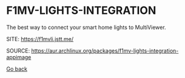 # F1MV-LIGHTS-INTEGRATION

 The best way to connect your smart home lights to MultiViewer.

 SITE: https://f1mvli.jstt.me/

 SOURCE: https://aur.archlinux.org/packages/f1mv-lights-integration-appimage

 [Go back](https://portable-linux-apps.github.io/apps.html)
